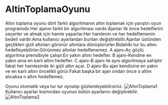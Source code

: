 # AltinToplamaOyunu

Altın toplama oyunu dört farklı algoritmanın altın toplamak için yarıştırı oyun programıdır.Her ajanın farklı bir algoritması vardır.Ajanlar ilk önce hedeflerini seçerler ve almak için hamle yaparlar.Her hamlenin ve her hedeflemenin bedeli vardır.Ama kullanıcı ayarlardan bunları değiştirebilir.Ajanlar üstünden geçtikleri gizli altınları görünür altınlara dönüştürürler.Bidahiki tur bu altını hedefleyebilirler.Görünmez altınlar hedeflenemez.
A ajanı-Aç gözlü algoritma prensibiyle çalışır.En yakın altını hedefler.
B ajanı-Kendine en yakın ama en karlı altını hedefler.
C ajanı-B ajanı ile aynı algoritmaya sahiptir fakat her hamlesinde iki gizli altın açar.
D ajanı-Bu ajan kendisine en yakın ve en karlı altını öncelikli görür.Fakat başka bir ajan ondan önce o altını alıcaksa o altını hedeflemez.


Oyunu otomatik veya tur tur oynatıp gözlemleyebilirsiniz.
![AltınToplama1](https://user-images.githubusercontent.com/76952086/125659367-133d805f-6df7-4572-8a01-0a719193a39f.gif)
Kullanıcı ayarlar kısmından oyunun bütün ayarlarını değiştirebilir.
![AltınToplama2](https://user-images.githubusercontent.com/76952086/125659371-fdb879b4-a003-4300-a687-c8ff14d69e9b.gif)
